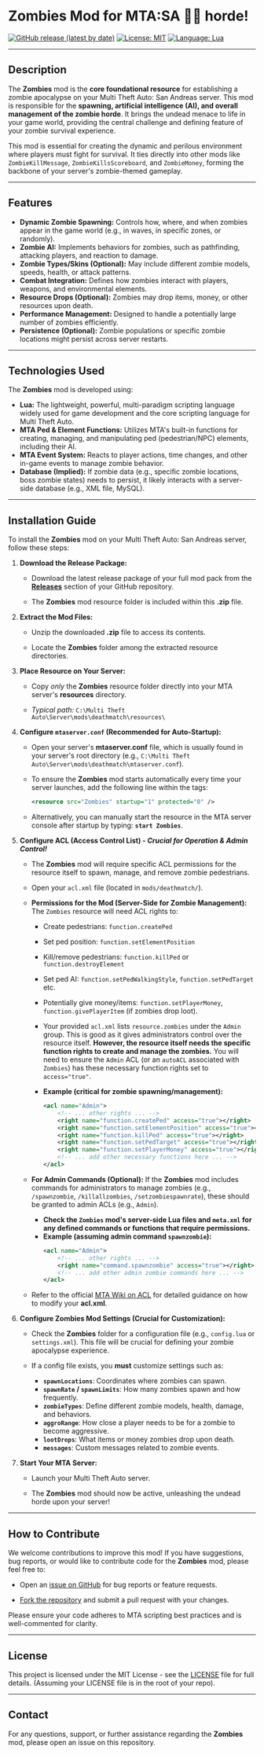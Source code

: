 # Zombies Mod for MTA:SA 🧟‍♂️ horde!

[![GitHub release (latest by date)](https://img.shields.io/github/v/release/Maniseniler/PackZombieMTA)](https://github.com/Maniseniler/PackZombieMTA/releases/latest)
[![License: MIT](https://img.io/badge/License-MIT-yellow.svg)](https://opensource.org/licenses/MIT)
[![Language: Lua](https://img.io/badge/Language-Lua-blue?logo=lua)](https://www.lua.org/)

---

## **Description**

The **Zombies** mod is the **core foundational resource** for establishing a zombie apocalypse on your Multi Theft Auto: San Andreas server. This mod is responsible for the **spawning, artificial intelligence (AI), and overall management of the zombie horde**. It brings the undead menace to life in your game world, providing the central challenge and defining feature of your zombie survival experience.

This mod is essential for creating the dynamic and perilous environment where players must fight for survival. It ties directly into other mods like `ZombieKillMessage`, `ZombieKillsScoreboard`, and `ZombieMoney`, forming the backbone of your server's zombie-themed gameplay.

---

## **Features**

* **Dynamic Zombie Spawning:** Controls how, where, and when zombies appear in the game world (e.g., in waves, in specific zones, or randomly).
* **Zombie AI:** Implements behaviors for zombies, such as pathfinding, attacking players, and reaction to damage.
* **Zombie Types/Skins (Optional):** May include different zombie models, speeds, health, or attack patterns.
* **Combat Integration:** Defines how zombies interact with players, weapons, and environmental elements.
* **Resource Drops (Optional):** Zombies may drop items, money, or other resources upon death.
* **Performance Management:** Designed to handle a potentially large number of zombies efficiently.
* **Persistence (Optional):** Zombie populations or specific zombie locations might persist across server restarts.

---

## **Technologies Used**

The **Zombies** mod is developed using:

* **Lua:** The lightweight, powerful, multi-paradigm scripting language widely used for game development and the core scripting language for Multi Theft Auto.
* **MTA Ped & Element Functions:** Utilizes MTA's built-in functions for creating, managing, and manipulating ped (pedestrian/NPC) elements, including their AI.
* **MTA Event System:** Reacts to player actions, time changes, and other in-game events to manage zombie behavior.
* **Database (Implied):** If zombie data (e.g., specific zombie locations, boss zombie states) needs to persist, it likely interacts with a server-side database (e.g., XML file, MySQL).

---

## **Installation Guide**

To install the **Zombies** mod on your Multi Theft Auto: San Andreas server, follow these steps:

1.  **Download the Release Package:**

    * Download the latest release package of your full mod pack from the [**Releases**](https://github.com/Maniseniler/PackZombieMTA/releases) section of your GitHub repository.

    * The **Zombies** mod resource folder is included within this **.zip** file.

2.  **Extract the Mod Files:**

    * Unzip the downloaded **.zip** file to access its contents.

    * Locate the **Zombies** folder among the extracted resource directories.

3.  **Place Resource on Your Server:**

    * Copy *only* the **Zombies** resource folder directly into your MTA server's **resources** directory.

    * *Typical path:* `C:\Multi Theft Auto\Server\mods\deathmatch\resources\`

4.  **Configure `mtaserver.conf` (Recommended for Auto-Startup):**

    * Open your server's **mtaserver.conf** file, which is usually found in your server's root directory (e.g., `C:\Multi Theft Auto\Server\mods\deathmatch\mtaserver.conf`).

    * To ensure the **Zombies** mod starts automatically every time your server launches, add the following line within the **<server>** tags:

        ```xml
        <resource src="Zombies" startup="1" protected="0" />
        ```

    * Alternatively, you can manually start the resource in the MTA server console after startup by typing: **`start Zombies`**.

5.  **Configure ACL (Access Control List) - **_Crucial for Operation & Admin Control!_****

    * The **Zombies** mod will require specific ACL permissions for the resource itself to spawn, manage, and remove zombie pedestrians.

    * Open your `acl.xml` file (located in `mods/deathmatch/`).

    * **Permissions for the Mod (Server-Side for Zombie Management):** The `Zombies` resource will need ACL rights to:
        * Create pedestrians: `function.createPed`
        * Set ped position: `function.setElementPosition`
        * Kill/remove pedestrians: `function.killPed` or `function.destroyElement`
        * Set ped AI: `function.setPedWalkingStyle`, `function.setPedTarget` etc.
        * Potentially give money/items: `function.setPlayerMoney`, `function.givePlayerItem` (if zombies drop loot).

        * Your provided `acl.xml` lists `resource.zombies` under the `Admin` group. This is good as it gives administrators control over the resource itself. **However, the resource itself needs the specific function rights to create and manage the zombies.** You will need to ensure the `Admin` ACL (or an `autoACL` associated with `Zombies`) has these necessary function rights set to `access="true"`.
        * **Example (critical for zombie spawning/management):**
            ```xml
            <acl name="Admin">
                <!-- ... other rights ... -->
                <right name="function.createPed" access="true"></right>
                <right name="function.setElementPosition" access="true"></right>
                <right name="function.killPed" access="true"></right>
                <right name="function.setPedTarget" access="true"></right>
                <right name="function.setPlayerMoney" access="true"></right> <!-- if zombies drop money -->
                <!-- ... add other necessary functions here ... -->
            </acl>
            ```

    * **For Admin Commands (Optional):** If the **Zombies** mod includes commands for administrators to manage zombies (e.g., `/spawnzombie`, `/killallzombies`, `/setzombiespawnrate`), these should be granted to admin ACLs (e.g., `Admin`).
        * **Check the `Zombies` mod's server-side Lua files and `meta.xml` for any defined commands or functions that require permissions.**
        * **Example (assuming admin command `spawnzombie`):**
            ```xml
            <acl name="Admin">
                <!-- ... other rights ... -->
                <right name="command.spawnzombie" access="true"></right>
                <!-- ... add other admin zombie commands here ... -->
            </acl>
            ```

    * Refer to the official [MTA Wiki on ACL](https://wiki.multitheftauto.com/wiki/ACL) for detailed guidance on how to modify your **acl.xml**.

6.  **Configure Zombies Mod Settings (Crucial for Customization):**

    * Check the **Zombies** folder for a configuration file (e.g., `config.lua` or `settings.xml`). This file will be crucial for defining your zombie apocalypse experience.

    * If a config file exists, you **must** customize settings such as:
        * **`spawnLocations`**: Coordinates where zombies can spawn.
        * **`spawnRate` / `spawnLimits`**: How many zombies spawn and how frequently.
        * **`zombieTypes`**: Define different zombie models, health, damage, and behaviors.
        * **`aggroRange`**: How close a player needs to be for a zombie to become aggressive.
        * **`lootDrops`**: What items or money zombies drop upon death.
        * **`messages`**: Custom messages related to zombie events.

7.  **Start Your MTA Server:**

    * Launch your Multi Theft Auto server.

    * The **Zombies** mod should now be active, unleashing the undead horde upon your server!

---

## **How to Contribute**

We welcome contributions to improve this mod! If you have suggestions, bug reports, or would like to contribute code for the **Zombies** mod, please feel free to:

* Open an [issue on GitHub](https://github.com/Maniseniler/PackZombieMTA/issues) for bug reports or feature requests.

* [Fork the repository](https://github.com/Maniseniler/PackZombieMTA/fork) and submit a pull request with your changes.

Please ensure your code adheres to MTA scripting best practices and is well-commented for clarity.

---

## **License**

This project is licensed under the MIT License - see the [LICENSE](https://github.com/Maniseniler/PackZombieMTA/blob/main/LICENSE) file for full details. (Assuming your LICENSE file is in the root of your repo).

---

## **Contact**

For any questions, support, or further assistance regarding the **Zombies** mod, please open an issue on this repository.
